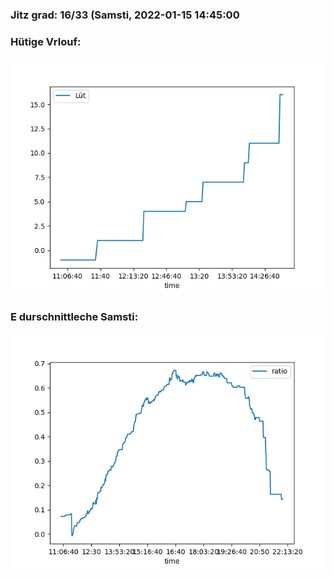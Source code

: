 ### Jitz grad: 16/33 (Samsti, 2022-01-15 14:45:00

### Hütige Vrlouf:
![Graph](Today.png)

### E durschnittleche Samsti:
![Graph](Samsti.png)